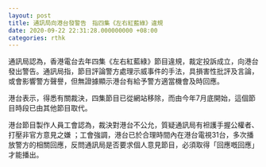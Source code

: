 ```yaml
---
layout: post
title: 通訊局向港台發警告　指四集《左右紅藍綠》違規
date: 2020-09-22 22:31:28.000000000 +08:00
categories: rthk
---
```


通訊局認為，香港電台去年四集《左右紅藍綠》節目違規，裁定投訴成立，向港台發出警告。通訊局指，節目評論警方處理示威事件的手法，具損害性批評及言論，或會影響警方聲譽，但無證據顯示港台有給予警方適當機會及時回應。

港台表示，得悉有關裁決，四集節目已從網站移除，而由今年7月底開始，這個節目時段已由其他節目取代。

港台節目製作人員工會認為，裁決對港台不公允，質疑通訊局有袒護手握公權者、打壓非官方意見之嫌 ；工會強調，港台已於合理時間內在港台電視31台，多次播放警方的相關回應，反問通訊局是否要求個人意見節目，必須取得「回應嘅回應」才能播出。

